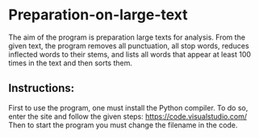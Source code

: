 # Preparation-on-large-text
The aim of the program is preparation large texts for analysis. From the given text, the program removes all punctuation, all stop words, reduces inflected words to their stems, and lists all words that appear at least 100 times in the text and then sorts them.

## Instructions: 
First to use the program, one must install the Python compiler. To do so, enter the site and follow the given steps: https://code.visualstudio.com/
Then to start the program you must change the filename in the code.
